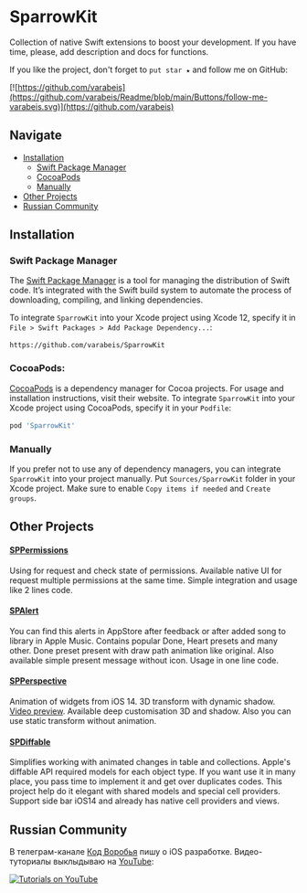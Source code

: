 # SparrowKit
Collection of native Swift extensions to boost your development.
If you have time, please, add description and docs for functions.

If you like the project, don't forget to `put star ★` and follow me on GitHub:

[![https://github.com/varabeis](https://github.com/varabeis/Readme/blob/main/Buttons/follow-me-varabeis.svg)](https://github.com/varabeis)

## Navigate

- [Installation](#installation)
    - [Swift Package Manager](#swift-package-manager)
    - [CocoaPods](#cocoapods)
    - [Manually](#manually)
- [Other Projects](#other-projects)
- [Russian Community](#russian-community)

## Installation

### Swift Package Manager

The [Swift Package Manager](https://swift.org/package-manager/) is a tool for managing the distribution of Swift code. It’s integrated with the Swift build system to automate the process of downloading, compiling, and linking dependencies.

To integrate `SparrowKit` into your Xcode project using Xcode 12, specify it in `File > Swift Packages > Add Package Dependency...`:

```ogdl
https://github.com/varabeis/SparrowKit
```

### CocoaPods:

[CocoaPods](https://cocoapods.org) is a dependency manager for Cocoa projects. For usage and installation instructions, visit their website. To integrate `SparrowKit` into your Xcode project using CocoaPods, specify it in your `Podfile`:

```ruby
pod 'SparrowKit'
```

### Manually

If you prefer not to use any of dependency managers, you can integrate `SparrowKit` into your project manually. Put `Sources/SparrowKit` folder in your Xcode project. Make sure to enable `Copy items if needed` and `Create groups`.

## Other Projects

#### [SPPermissions](https://github.com/varabeis/SPPermissions)
Using for request and check state of permissions. Available native UI for request multiple permissions at the same time. Simple integration and usage like 2 lines code.

#### [SPAlert](https://github.com/varabeis/SPAlert)
You can find this alerts in AppStore after feedback or after added song to library in Apple Music. Contains popular Done, Heart presets and many other. Done preset present with draw path animation like original. Also available simple present message without icon. Usage in one line code.

#### [SPPerspective](https://github.com/varabeis/SPPerspective)
Animation of widgets from iOS 14. 3D transform with dynamic shadow. [Video preview](https://ivanvorobei.by/github/spperspective/video-preview). Available deep customisation 3D and shadow. Also you can use static transform without animation.

#### [SPDiffable](https://github.com/varabeis/SPDiffable)
Simplifies working with animated changes in table and collections. Apple's diffable API required models for each object type. If you want use it in many place, you pass time to implement it and get over duplicates codes. This project help do it elegant with shared models and special cell providers. Support side bar iOS14 and already has native cell providers and views.

## Russian Community

В телеграм-канале [Код Воробья](https://ivanvorobei.by/sparrowcode/telegram) пишу о iOS разработке. Видео-туториалы выклыдываю на [YouTube](https://ivanvorobei.by/youtube):

[![Tutorials on YouTube](https://cdn.ivanvorobei.by/github/readme/youtube-preview.jpg)](https://ivanvorobei.by/youtube)
